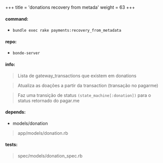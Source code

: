 +++
title = 'donations recovery from metada'
weight = 63
+++



#### command:

- `bundle exec rake payments:recovery_from_metadata`

#### repo:

- `bonde-server`

#### info:

> Lista de gateway_transactions que existem em donations

> Atualiza as doações a partir da transaction (transação no pagarme)

> Faz uma transição de status `(state_machine[:donation])` para o status retornado do pagar.me

#### depends:

- models/donation 

> app/models/donation.rb

#### tests:

> spec/models/donation_spec.rb

